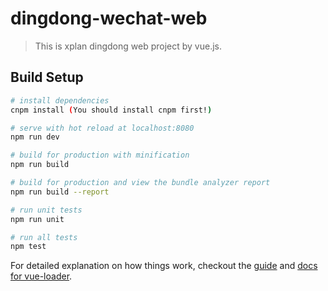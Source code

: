# dingdong-wechat-web

> This is xplan dingdong web project by vue.js.

## Build Setup

``` bash
# install dependencies
cnpm install (You should install cnpm first!)

# serve with hot reload at localhost:8080
npm run dev

# build for production with minification
npm run build

# build for production and view the bundle analyzer report
npm run build --report

# run unit tests
npm run unit

# run all tests
npm test
```

For detailed explanation on how things work, checkout the [guide](http://vuejs-templates.github.io/webpack/) and [docs for vue-loader](http://vuejs.github.io/vue-loader).
